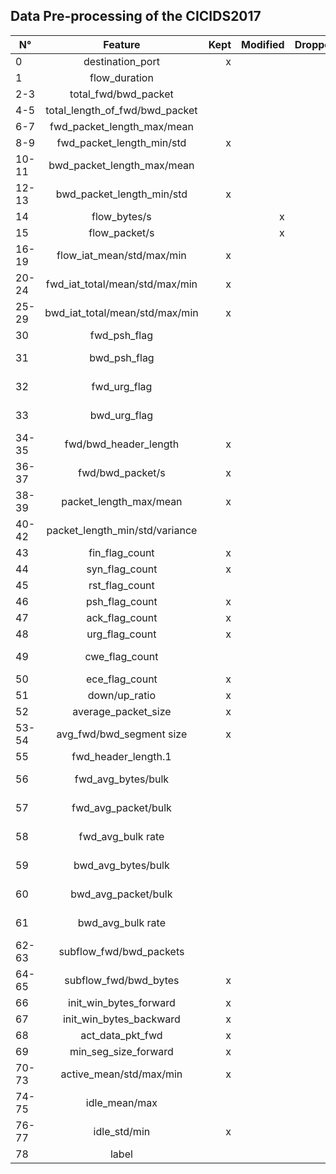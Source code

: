 ## Data Pre-processing of the CICIDS2017

| N°    | Feature                            | Kept  | Modified | Dropped |    Note   |
| ----- |:----------------------------------:| -----:| --------:| -------:|----------:|
| 0     | destination\_port                  |   x   |          |         |           |
| 1     | flow\_duration                     |       |          |    x    | Correlated|
| 2-3   | total\_fwd/bwd\_packet             |       |          |    x    | Correlated|
| 4-5   | total\_length\_of\_fwd/bwd\_packet |       |          |    x    | Correlated|
| 6-7   | fwd\_packet\_length\_max/mean      |       |          |    x    | Correlated|
| 8-9   | fwd\_packet\_length\_min/std       |   x   |          |         |           |
| 10-11 | bwd\_packet\_length\_max/mean      |       |          |    x    | Correlated|
| 12-13 | bwd\_packet\_length\_min/std       |   x   |          |         |           |
| 14    | flow\_bytes/s                      |       |     x    |         | NaN/Infinity|
| 15    | flow\_packet/s                     |       |     x    |         | NaN/Infinity|
| 16-19 | flow\_iat\_mean/std/max/min        |   x   |          |         |           |
| 20-24 | fwd\_iat\_total/mean/std/max/min   |   x   |          |         |           |
| 25-29 | bwd\_iat\_total/mean/std/max/min   |   x   |          |         |           |
| 30    | fwd\_psh\_flag                     |       |          |    x    | Correlated|
| 31    | bwd\_psh\_flag                     |       |          |    x    | No variance|
| 32    | fwd\_urg\_flag                     |       |          |    x    | No variance|
| 33    | bwd\_urg\_flag                     |       |          |    x    | No variance|
| 34-35 | fwd/bwd\_header\_length            |   x   |          |         |           |
| 36-37 | fwd/bwd\_packet/s                  |   x   |          |         |           |
| 38-39 | packet\_length\_max/mean           |   x   |          |         |           |
| 40-42 | packet\_length\_min/std/variance   |       |          |    x    | Correlated|
| 43    | fin\_flag\_count                   |   x   |          |         |           |
| 44    | syn\_flag\_count                   |   x   |          |         |           |
| 45    | rst\_flag\_count                   |       |          |    x    | Correlated|
| 46    | psh\_flag\_count                   |   x   |          |         |           |
| 47    | ack\_flag\_count                   |   x   |          |         |           |
| 48    | urg\_flag\_count                   |   x   |          |         |           |
| 49    | cwe\_flag\_count                   |       |          |    x    | No variance|
| 50    | ece\_flag\_count                   |   x   |          |         |           |
| 51    | down/up\_ratio                     |   x   |          |         |           |
| 52    | average\_packet\_size              |   x   |          |         |           |
| 53-54 | avg\_fwd/bwd\_segment size         |   x   |          |         |           |
| 55    | fwd\_header\_length.1              |       |          |    x    | Duplicate |
| 56    | fwd\_avg\_bytes/bulk               |       |          |    x    | No variance|
| 57    | fwd\_avg\_packet/bulk              |       |          |    x    | No variance|
| 58    | fwd\_avg\_bulk rate                |       |          |    x    | No variance|
| 59    | bwd\_avg\_bytes/bulk               |       |          |    x    | No variance|
| 60    | bwd\_avg\_packet/bulk              |       |          |    x    | No variance|
| 61    | bwd\_avg\_bulk rate                |       |          |    x    | No variance|
| 62-63 | subflow\_fwd/bwd\_packets          |       |          |    x    | Correlated|
| 64-65 | subflow\_fwd/bwd\_bytes            |   x   |          |         |           |
| 66    | init\_win\_bytes\_forward          |   x   |          |         |           |
| 67    | init\_win\_bytes\_backward         |   x   |          |         |           |
| 68    | act\_data\_pkt\_fwd                |   x   |          |         |           |
| 69    | min\_seg\_size\_forward            |   x   |          |         |           |
| 70-73 | active\_mean/std/max/min           |   x   |          |         |           |
| 74-75 | idle\_mean/max                     |       |          |    x    | Correlated|
| 76-77 | idle\_std/min                      |   x   |          |         |           |
| 78    | label                              |       |          |    x    |Evaluation|
